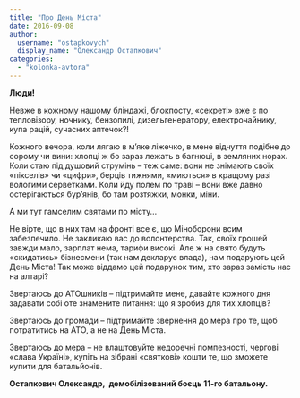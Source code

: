 ```yaml
---
title: "Про День Міста"
date: 2016-09-08
author: 
  username: "ostapkovych"
  display_name: "Олександр Остапкович"
categories: 
  - "kolonka-avtora"
---
```


**Люди!**

Невже в кожному нашому бліндажі, блокпосту, «секреті» вже є по тепловізору, ночнику, бензопилі, дизельгенератору, електрочайнику, купа рацій, сучасних аптечок?!

Кожного вечора, коли лягаю в м’яке ліжечко, в мене відчуття подібне до сорому чи вини: хлопці ж бо зараз лежать в багнюці, в земляних норах. Коли стаю під душовий струмінь – теж саме: вони не знімають своїх «пікселів» чи «цифри», берців тижнями, «миються» в кращому разі вологими серветками. Коли йду полем по траві – вони вже давно остерігаються бур’янів, бо там розтяжки, монки, міни.

А ми тут гамселим святами по місту…

Не вірте, що в них там на фронті все є, що Міноборони всим забезпечило. Не закликаю вас до волонтерства. Так, своїх грошей завжди мало, зарплат нема, тарифи високі. Але ж на свято будуть «скидатись» бізнесмени (так нам декларує влада), нам подарують цей День Міста! Так може віддамо цей подарунок тим, хто зараз замість нас на алтарі?

Звертаюсь до АТОшників – підтримайте мене, давайте кожного дня задавати собі оте знамените питання: що я зробив для тих хлопців?

Звертаюсь до громади – підтримайте звернення до мера про те, щоб потратитись на АТО, а не на День Міста.

Звертаюсь до мера – не влаштовуйте недоречні помпезності, чергові «слава Україні», купіть на зібрані «святкові» кошти те, що зможете купити для батальйонів.

**Остапкович Олександр,  демобілізований боєць 11-го батальону.**
